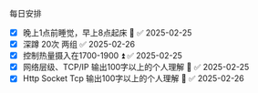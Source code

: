 每日安排
- [x] 晚上1点前睡觉，早上8点起床 🔺 ✅ 2025-02-25
- [x] 深蹲 20次 两组 ✅ 2025-02-26
- [x] 控制热量摄入在1700-1900 ⏫ ✅ 2025-02-25
- [x] 网络层级、TCP/IP 输出100字以上的个人理解 🔼 ✅ 2025-02-25
- [x] Http Socket Tcp 输出100字以上的个人理解 🔼 ✅ 2025-02-26